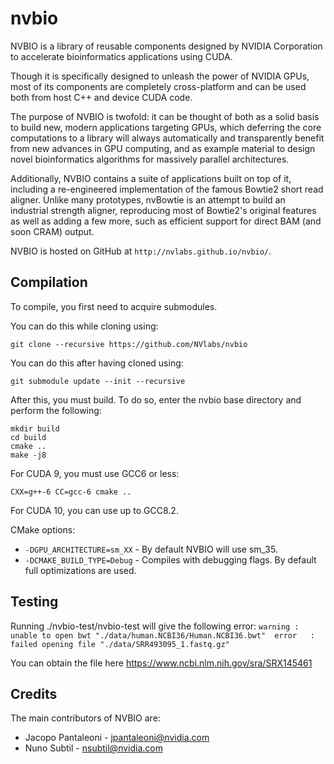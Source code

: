 nvbio
=====

NVBIO is a library of reusable components designed by NVIDIA Corporation to
accelerate bioinformatics applications using CUDA.

Though it is specifically designed to unleash the power of NVIDIA GPUs, most of
its components are completely cross-platform and can be used both from host C++
and device CUDA code.

The purpose of NVBIO is twofold: it can be thought of both as a solid basis to
build new, modern applications targeting GPUs, which deferring the core
computations to a library will always automatically and transparently benefit
from new advances in GPU computing, and as example material to design novel
bioinformatics algorithms for massively parallel architectures.

Additionally, NVBIO contains a suite of applications built on top of it,
including a re-engineered implementation of the famous Bowtie2 short read
aligner. Unlike many prototypes, nvBowtie is an attempt to build an industrial
strength aligner, reproducing most of Bowtie2's original features as well as
adding a few more, such as efficient support for direct BAM (and soon CRAM)
output.

NVBIO is hosted on GitHub at `http://nvlabs.github.io/nvbio/`.



Compilation
-----------

To compile, you first need to acquire submodules.

You can do this while cloning using:

    git clone --recursive https://github.com/NVlabs/nvbio

You can do this after having cloned using:

    git submodule update --init --recursive

After this, you must build. To do so, enter the nvbio base directory and perform the following:

    mkdir build
    cd build
    cmake ..
    make -j8

For CUDA 9, you must use GCC6 or less:

    CXX=g++-6 CC=gcc-6 cmake ..

For CUDA 10, you can use up to GCC8.2.

CMake options:

 * `-DGPU_ARCHITECTURE=sm_XX` - By default NVBIO will use sm_35.
 * `-DCMAKE_BUILD_TYPE=Debug` - Compiles with debugging flags. By default full optimizations are used.


Testing
-------
Running ./nvbio-test/nvbio-test will give the following error: 
 ` warning : unable to open bwt "./data/human.NCBI36/Human.NCBI36.bwt" 
   error   :     failed opening file "./data/SRR493095_1.fastq.gz" `

You can obtain the file here https://www.ncbi.nlm.nih.gov/sra/SRX145461

Credits
-------

The main contributors of NVBIO are:

 * Jacopo Pantaleoni  -  jpantaleoni@nvidia.com
 * Nuno Subtil        -  nsubtil@nvidia.com
